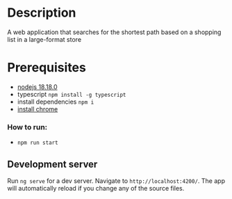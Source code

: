
# Description

A web application that searches for the shortest path based on a shopping list in a large-format store

# Prerequisites

- [nodejs 18.18.0](https://nodejs.org/en/) 
- typescript ` npm install -g typescript `
- install dependencies `npm i`
- [install chrome](https://www.google.com/chrome/)

### How to run:

- `npm run start`

## Development server

Run `ng serve` for a dev server. Navigate to `http://localhost:4200/`. The app will automatically reload if you change any of the source files.